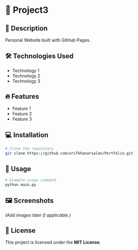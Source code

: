 # 🚀 Project3

## 📌 Description  
Personal Website built with GitHub Pages.

## 🛠 Technologies Used  
- Technology 1  
- Technology 2  
- Technology 3  

## 🔥 Features  
- Feature 1  
- Feature 2  
- Feature 3  

## 💻 Installation  
```bash
# Clone the repository
git clone https://github.com/arifkhanarsalan/Portfolio.git
```

## 🚀 Usage  
```bash
# Example usage command
python main.py
```

## 🖼 Screenshots  
*(Add images later if applicable.)*

## 📝 License  
This project is licensed under the **MIT License**.
